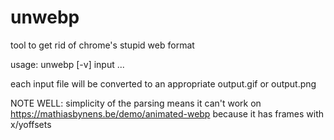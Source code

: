 # unwebp
tool to get rid of chrome's stupid web format

usage: unwebp [-v] input ...

each input file will be converted to an appropriate output.gif or output.png

NOTE WELL:
	simplicity of the parsing means it can't work on
	https://mathiasbynens.be/demo/animated-webp
	because it has frames with x/yoffsets
